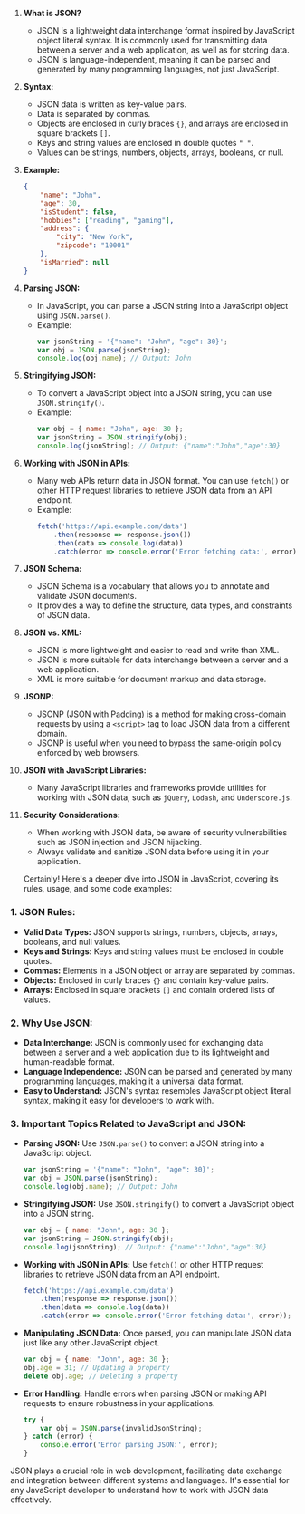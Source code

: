 
1. **What is JSON?**
   - JSON is a lightweight data interchange format inspired by JavaScript object literal syntax. It is commonly used for transmitting data between a server and a web application, as well as for storing data.
   - JSON is language-independent, meaning it can be parsed and generated by many programming languages, not just JavaScript.

2. **Syntax:**
   - JSON data is written as key-value pairs.
   - Data is separated by commas.
   - Objects are enclosed in curly braces `{}`, and arrays are enclosed in square brackets `[]`.
   - Keys and string values are enclosed in double quotes `" "`.
   - Values can be strings, numbers, objects, arrays, booleans, or null.

3. **Example:**
   ```json
   {
       "name": "John",
       "age": 30,
       "isStudent": false,
       "hobbies": ["reading", "gaming"],
       "address": {
           "city": "New York",
           "zipcode": "10001"
       },
       "isMarried": null
   }
   ```

4. **Parsing JSON:**
   - In JavaScript, you can parse a JSON string into a JavaScript object using `JSON.parse()`.
   - Example:
     ```javascript
     var jsonString = '{"name": "John", "age": 30}';
     var obj = JSON.parse(jsonString);
     console.log(obj.name); // Output: John
     ```
5. **Stringifying JSON:**
   - To convert a JavaScript object into a JSON string, you can use `JSON.stringify()`.
   - Example:
     ```javascript
     var obj = { name: "John", age: 30 };
     var jsonString = JSON.stringify(obj);
     console.log(jsonString); // Output: {"name":"John","age":30}
     ```

6. **Working with JSON in APIs:**
   - Many web APIs return data in JSON format. You can use `fetch()` or other HTTP request libraries to retrieve JSON data from an API endpoint.
   - Example:
     ```javascript
     fetch('https://api.example.com/data')
         .then(response => response.json())
         .then(data => console.log(data))
         .catch(error => console.error('Error fetching data:', error));
     ```

7. **JSON Schema:**
   - JSON Schema is a vocabulary that allows you to annotate and validate JSON documents.
   - It provides a way to define the structure, data types, and constraints of JSON data.

8. **JSON vs. XML:**
    - JSON is more lightweight and easier to read and write than XML.
    - JSON is more suitable for data interchange between a server and a web application.
    - XML is more suitable for document markup and data storage.

9. **JSONP:**
    - JSONP (JSON with Padding) is a method for making cross-domain requests by using a `<script>` tag to load JSON data from a different domain.
    - JSONP is useful when you need to bypass the same-origin policy enforced by web browsers.

10. **JSON with JavaScript Libraries:**
    - Many JavaScript libraries and frameworks provide utilities for working with JSON data, such as `jQuery`, `Lodash`, and `Underscore.js`.

11. **Security Considerations:**
    - When working with JSON data, be aware of security vulnerabilities such as JSON injection and JSON hijacking.
    - Always validate and sanitize JSON data before using it in your application.  


    Certainly! Here's a deeper dive into JSON in JavaScript, covering its rules, usage, and some code examples:

### 1. JSON Rules:

- **Valid Data Types:** JSON supports strings, numbers, objects, arrays, booleans, and null values.
- **Keys and Strings:** Keys and string values must be enclosed in double quotes.
- **Commas:** Elements in a JSON object or array are separated by commas.
- **Objects:** Enclosed in curly braces `{}` and contain key-value pairs.
- **Arrays:** Enclosed in square brackets `[]` and contain ordered lists of values.

### 2. Why Use JSON:

- **Data Interchange:** JSON is commonly used for exchanging data between a server and a web application due to its lightweight and human-readable format.
- **Language Independence:** JSON can be parsed and generated by many programming languages, making it a universal data format.
- **Easy to Understand:** JSON's syntax resembles JavaScript object literal syntax, making it easy for developers to work with.

### 3. Important Topics Related to JavaScript and JSON:

- **Parsing JSON:** Use `JSON.parse()` to convert a JSON string into a JavaScript object.
  ```javascript
  var jsonString = '{"name": "John", "age": 30}';
  var obj = JSON.parse(jsonString);
  console.log(obj.name); // Output: John
  ```

- **Stringifying JSON:** Use `JSON.stringify()` to convert a JavaScript object into a JSON string.
  ```javascript
  var obj = { name: "John", age: 30 };
  var jsonString = JSON.stringify(obj);
  console.log(jsonString); // Output: {"name":"John","age":30}
  ```

- **Working with JSON in APIs:** Use `fetch()` or other HTTP request libraries to retrieve JSON data from an API endpoint.
  ```javascript
  fetch('https://api.example.com/data')
      .then(response => response.json())
      .then(data => console.log(data))
      .catch(error => console.error('Error fetching data:', error));
  ```

- **Manipulating JSON Data:** Once parsed, you can manipulate JSON data just like any other JavaScript object.
  ```javascript
  var obj = { name: "John", age: 30 };
  obj.age = 31; // Updating a property
  delete obj.age; // Deleting a property
  ```

- **Error Handling:** Handle errors when parsing JSON or making API requests to ensure robustness in your applications.
  ```javascript
  try {
      var obj = JSON.parse(invalidJsonString);
  } catch (error) {
      console.error('Error parsing JSON:', error);
  }
  ```

JSON plays a crucial role in web development, facilitating data exchange and integration between different systems and languages. It's essential for any JavaScript developer to understand how to work with JSON data effectively.